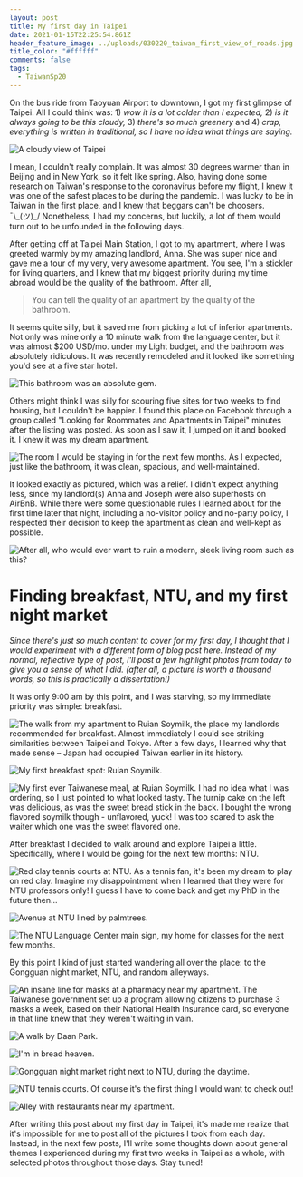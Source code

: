 ```yaml
---
layout: post
title: My first day in Taipei
date: 2021-01-15T22:25:54.861Z
header_feature_image: ../uploads/030220_taiwan_first_view_of_roads.jpg
title_color: "#ffffff"
comments: false
tags:
  - TaiwanSp20
---
```

On the bus ride from Taoyuan Airport to downtown, I got my first glimpse of Taipei. All I could think was: 1) *wow it is a lot colder than I expected,* 2) *is it always going to be this cloudy,* 3) *there's so much greenery* and 4) *crap, everything is written in traditional, so I have no idea what things are saying.*

![A cloudy view of Taipei](../uploads/030220_taipei_cloudy_view.jpg "A cloudy view of Taipei")

I mean, I couldn't really complain. It was almost 30 degrees warmer than in Beijing and in New York, so it felt like spring. Also, having done some research on Taiwan's response to the coronavirus before my flight, I knew it was one of the safest places to be during the pandemic. I was lucky to be in Taiwan in the first place, and I knew that beggars can't be choosers. ¯\\_(ツ)\_/ Nonetheless, I had my concerns, but luckily, a lot of them would turn out to be unfounded in the following days.

After getting off at Taipei Main Station, I got to my apartment, where I was greeted warmly by my amazing landlord, Anna. She was super nice and gave me a tour of my very, very awesome apartment. You see, I'm a stickler for living quarters, and I knew that my biggest priority during my time abroad would be the quality of the bathroom. After all,

> You can tell the quality of an apartment by the quality of the bathroom.

It seems quite silly, but it saved me from picking a lot of inferior apartments. Not only was mine only a 10 minute walk from the language center, but it was almost $200 USD/mo. under my Light budget, and the bathroom was absolutely ridiculous. It was recently remodeled and it looked like something you'd see at a five star hotel.

![This bathroom was an absolute gem.](../uploads/030220_taiwan_apt_bathroom.jpg "The clean bathroom in my apartment")

Others might think I was silly for scouring five sites for two weeks to find housing, but I couldn't be happier. I found this place on Facebook through a group called "Looking for Roommates and Apartments in Taipei" minutes after the listing was posted. As soon as I saw it, I jumped on it and booked it. I knew it was my dream apartment.

![The room I would be staying in for the next few months. As I expected, just like the bathroom, it was clean, spacious, and well-maintained.](../uploads/030220_taiwan_apt_room.jpg "Bedroom in Taiwan")

It looked exactly as pictured, which was a relief. I didn't expect anything less, since my landlord(s) Anna and Joseph were also superhosts on AirBnB. While there were some questionable rules I learned about for the first time later that night, including a no-visitor policy and no-party policy, I respected their decision to keep the apartment as clean and well-kept as possible.

![After all, who would ever want to ruin a modern, sleek living room such as this?](../uploads/030220_taiwan_apt_living_room.jpg "The living room in my apartment")

# Finding breakfast, NTU, and my first night market

*Since there's just so much content to cover for my first day, I thought that I would experiment with a different form of blog post here. Instead of my normal, reflective type of post, I'll post a few highlight photos from today to give you a sense of what I did. (after all, a picture is worth a thousand words, so this is practically a dissertation!)*

It was only 9:00 am by this point, and I was starving, so my immediate priority was simple: breakfast.

![The walk from my apartment to Ruian Soymilk, the place my landlords recommended for breakfast. Almost immediately I could see striking similarities between Taipei and Tokyo. After a few days, I learned why that made sense – Japan had occupied Taiwan earlier in its history.](../uploads/030220_walk_to_ruian.jpg "Walk to Ruian Soymilk for breakfast")

![My first breakfast spot: Ruian Soymilk.](../uploads/030220_ruian_soymilk.jpg "Ruian Soymilk")

![My first ever Taiwanese meal, at Ruian Soymilk. I had no idea what I was ordering, so I just pointed to what looked tasty. The turnip cake on the left was delicious, as was the sweet bread stick in the back. I bought the wrong flavored soymilk though - unflavored, yuck! I was too scared to ask the waiter which one was the sweet flavored one.](../uploads/030220_ruian_soymilk_breakfast.jpg "My first Taiwanese meal at Ruian soymilk")

After breakfast I decided to walk around and explore Taipei a little. Specifically, where I would be going for the next few months: NTU.

![Red clay tennis courts at NTU. As a tennis fan, it's been my dream to play on red clay. Imagine my disappointment when I learned that they were for NTU professors only! I guess I have to come back and get my PhD in the future then...](../uploads/030220_ntu_clay_tennis_courts.jpg "Red clay tennis courts at NTU")

![Avenue at NTU lined by palmtrees.](../uploads/030220_ntu_palmtrees_ave_cloudy.jpg "Avenue at NTU lined by palmtrees")

![The NTU Language Center main sign, my home for classes for the next few months.](../uploads/030220_ntu_language_center_sign.jpg "The NTU Language Center main sign")

By this point I kind of just started wandering all over the place: to the Gongguan night market, NTU, and random alleyways.

![An insane line for masks at a pharmacy near my apartment. The Taiwanese government set up a program allowing citizens to purchase 3 masks a week, based on their National Health Insurance card, so everyone in that line knew that they weren't waiting in vain.](../uploads/020220_taiwan_pharmacy_masks_line.jpg "Line for masks at a pharmacy near my apartment")

![A walk by Daan Park.](/images/daan_park.jpg "Daan Park lake")

![I'm in bread heaven.](../uploads/030220_taiwan_first_bakery.jpg "Taiwan bakery")

![Gongguan night market right next to NTU, during the daytime.](../uploads/030220_gongguan_night_market_daytime.jpg "Gongguan night market, during the daytime")

![NTU tennis courts. Of course it's the first thing I would want to check out!](../uploads/030220_ntu_tennis_courts.jpg "NTU tennis courts")

![Alley with restaurants near my apartment.](../uploads/030220_taiwan_restaurant_alley_near_apt.jpg "Alley with restaurants near my apartment")

After writing this post about my first day in Taipei, it's made me realize that it's impossible for me to post all of the pictures I took from each day. Instead, in the next few posts, I'll write some thoughts down about general themes I experienced during my first two weeks in Taipei as a whole, with selected photos throughout those days. Stay tuned!